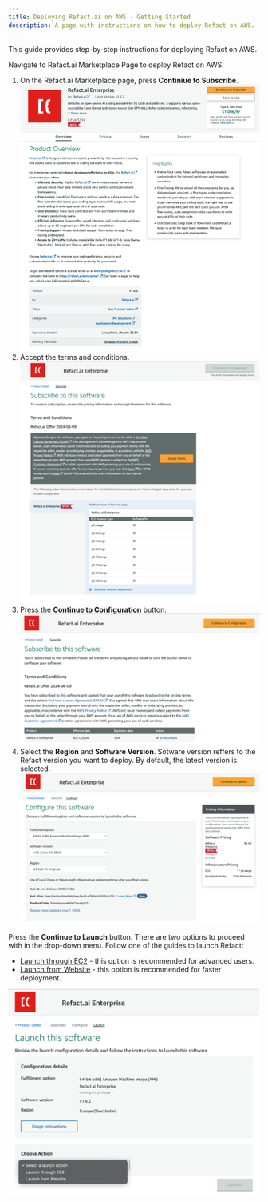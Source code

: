 ```yaml
---
title: Deploying Refact.ai on AWS - Getting Started
description: A page with instructions on how to deploy Refact on AWS.
---
```


This guide provides step-by-step instructions for deploying Refact on AWS.

Navigate to Refact.ai Marketplace Page to deploy Refact on AWS.

1. On the Refact.ai Marketplace page, press **Continiue to Subscribe**.
![Refact.ai Marketplace Page](../../../../../assets/refact_marketplace.png)
2. Accept the terms and conditions.
![Refact.ai Marketplace Page](../../../../../assets/refact_terms.png)
3. Press the **Continue to Configuration** button.
![Continue to Configuration button](../../../../../assets/refact_continue.png)
4. Select the **Region** and **Software Version**. Sotware version reffers to the Refact version you want to deploy. By default, the latest version is selected. 
![Select Region and Software Version](../../../../../assets/refact_region.png)

Press the **Continue to Launch** button. There are two options to proceed with in the drop-down menu. Follow one of the guides to launch Refact:
- [Launch through EC2](https://docs.refact.ai/guides/deployment/aws/ec2/) - this option is recommended for advanced users.
- [Launch from Website](https://docs.refact.ai/guides/deployment/aws/marketplace/) - this option is recommended for faster deployment.

![Launch Instance](../../../../../assets/refact_launch.png)